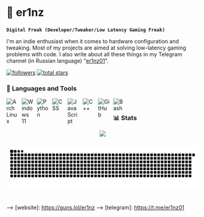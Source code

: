 # 💜 er1nz

**`Digital Freak (Developer/Tweaker/Low Latency Gaming Freak)`**

I'm an indie enthusiast when it comes to hardware configuration and tweaking. Most of my projects are aimed at solving low-latency gaming problems with code. I also write about all these things in my Telegram channel (in Russian language) "[er1nz01](https://t.me/er1nz01)".

   <p align="left">
      <a href="https://github.com/er1nz?tab=followers">
         <img alt="followers" title="Follow me on Github" src="https://custom-icon-badges.demolab.com/github/followers/er1nz?color=236ad3&labelColor=1155ba&style=for-the-badge&logo=person-add&label=Follow&logoColor=white"/></a>
      <a href="https://github.com/er1nz?tab=repositories&sort=stargazers">
         <img alt="total stars" title="Total stars on GitHub" src="https://custom-icon-badges.demolab.com/github/stars/er1nz?color=55960c&style=for-the-badge&labelColor=488207&logo=star"/></a>
   </p>


### 🧰 Languages and Tools

<img align="left" alt="Arch Linux" width="30px" style="padding-right:10px;" src="https://cdn.jsdelivr.net/gh/devicons/devicon@latest/icons/archlinux/archlinux-original.svg" />
<img align="left" alt="Windows 11" width="30px" style="padding-right:10px;" src="https://cdn.jsdelivr.net/gh/devicons/devicon@latest/icons/windows11/windows11-original.svg" />
<img align="left" alt="Python" width="30px" style="padding-right:10px;" src="https://cdn.jsdelivr.net/gh/devicons/devicon/icons/python/python-plain.svg" />
<img align="left" alt="CSS" width="30px" style="padding-right:10px;" src="https://cdn.jsdelivr.net/gh/devicons/devicon/icons/css3/css3-plain.svg" />
<img align="left" alt="JavaScript" width="30px" style="padding-right:10px;" src="https://cdn.jsdelivr.net/gh/devicons/devicon/icons/javascript/javascript-plain.svg" />
<img align="left" alt="C++" width="30px" style="padding-right:10px;" src="https://cdn.jsdelivr.net/gh/devicons/devicon/icons/cplusplus/cplusplus-line.svg" />
<img align="left" alt="GitHub" width="30px" style="padding-right:10px;" src="https://cdn.jsdelivr.net/gh/devicons/devicon/icons/github/github-original.svg" />
<img align="left" alt="Bash" width="30px" style="padding-right:10px;" src="https://cdn.jsdelivr.net/gh/devicons/devicon/icons/bash/bash-original.svg" />
<br />


### 📊 Stats

<p align="center">
  <img src="https://github-profile-trophy.vercel.app/?username=er1nz&theme=radical&no-frame=true&no-bg=true&margin-w=4&column=9">
</p>

###

<p align="center"><picture>
  <source media="(prefers-color-scheme: dark)" srcset="https://raw.githubusercontent.com/er1nz/er1nz/output/github-snake-dark.svg">
  <source media="(prefers-color-scheme: light)" srcset="https://raw.githubusercontent.com/er1nz/er1nz/output/github-snake.svg">
  <img alt="github-snake" src="https://raw.githubusercontent.com/er1nz/er1nz/output/github-snake-dark.svg">
</picture></p>

<!-- ![GitHub Streak](https://streak-stats.demolab.com?user=er1nz&theme=gruvbox&border_radius=4.5) -->

#
-->
[website]: https://guns.lol/er1nz
-->
[telegram]: https://t.me/er1nz01
